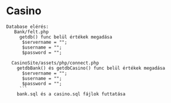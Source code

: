 # Casino
```
Database elérés:
   Bank/felt.php
     getdb() func belül értékek megadása
      $servername = "";
      $username = "";
      $password = "";
      
  CasinoSite/assets/php/connect.php
    getdbBank() és getdbCasino() func belül értékek megadása
      $servername = "";
      $username = "";
      $password = "";
     ``` 
    bank.sql és a casino.sql fájlok futtatása
